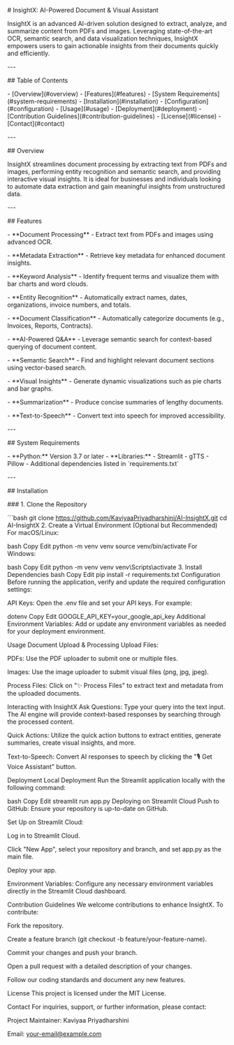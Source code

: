\# InsightX: AI-Powered Document & Visual Assistant

InsightX is an advanced AI-driven solution designed to extract, analyze,
and summarize content from PDFs and images. Leveraging state-of-the-art
OCR, semantic search, and data visualization techniques, InsightX
empowers users to gain actionable insights from their documents quickly
and efficiently.

\-\--

\## Table of Contents

\- \[Overview\](#overview) - \[Features\](#features) - \[System
Requirements\](#system-requirements) - \[Installation\](#installation) -
\[Configuration\](#configuration) - \[Usage\](#usage) -
\[Deployment\](#deployment) - \[Contribution
Guidelines\](#contribution-guidelines) - \[License\](#license) -
\[Contact\](#contact)

\-\--

\## Overview

InsightX streamlines document processing by extracting text from PDFs
and images, performing entity recognition and semantic search, and
providing interactive visual insights. It is ideal for businesses and
individuals looking to automate data extraction and gain meaningful
insights from unstructured data.

\-\--

\## Features

\- \*\*Document Processing\*\*  - Extract text from PDFs and images
using advanced OCR.

\- \*\*Metadata Extraction\*\*  - Retrieve key metadata for enhanced
document insights.

\- \*\*Keyword Analysis\*\*  - Identify frequent terms and visualize
them with bar charts and word clouds.

\- \*\*Entity Recognition\*\*  - Automatically extract names, dates,
organizations, invoice numbers, and totals.

\- \*\*Document Classification\*\*  - Automatically categorize documents
(e.g., Invoices, Reports, Contracts).

\- \*\*AI-Powered Q&A\*\*  - Leverage semantic search for context-based
querying of document content.

\- \*\*Semantic Search\*\*  - Find and highlight relevant document
sections using vector-based search.

\- \*\*Visual Insights\*\*  - Generate dynamic visualizations such as
pie charts and bar graphs.

\- \*\*Summarization\*\*  - Produce concise summaries of lengthy
documents.

\- \*\*Text-to-Speech\*\*  - Convert text into speech for improved
accessibility.

\-\--

\## System Requirements

\- \*\*Python:\*\* Version 3.7 or later  - \*\*Libraries:\*\*  -
Streamlit  - gTTS  - Pillow  - Additional dependencies listed in
\`requirements.txt\`

\-\--

\## Installation

\### 1. Clone the Repository

\`\`\`bash git clone
https://github.com/KaviyaaPriyadharshini/AI-InsightX.git cd AI-InsightX
2. Create a Virtual Environment (Optional but Recommended) For
macOS/Linux:

bash Copy Edit python -m venv venv source venv/bin/activate For Windows:

bash Copy Edit python -m venv venv venv\\Scripts\\activate 3. Install
Dependencies bash Copy Edit pip install -r requirements.txt
Configuration Before running the application, verify and update the
required configuration settings:

API Keys: Open the .env file and set your API keys. For example:

dotenv Copy Edit GOOGLE_API_KEY=your_google_api_key Additional
Environment Variables: Add or update any environment variables as needed
for your deployment environment.

Usage Document Upload & Processing Upload Files:

PDFs: Use the PDF uploader to submit one or multiple files.

Images: Use the image uploader to submit visual files (png, jpg, jpeg).

Process Files: Click on \"✨ Process Files\" to extract text and
metadata from the uploaded documents.

Interacting with InsightX Ask Questions: Type your query into the text
input. The AI engine will provide context-based responses by searching
through the processed content.

Quick Actions: Utilize the quick action buttons to extract entities,
generate summaries, create visual insights, and more.

Text-to-Speech: Convert AI responses to speech by clicking the \"🎙️ Get
Voice Assistant\" button.

Deployment Local Deployment Run the Streamlit application locally with
the following command:

bash Copy Edit streamlit run app.py Deploying on Streamlit Cloud Push to
GitHub: Ensure your repository is up-to-date on GitHub.

Set Up on Streamlit Cloud:

Log in to Streamlit Cloud.

Click \"New App\", select your repository and branch, and set app.py as
the main file.

Deploy your app.

Environment Variables: Configure any necessary environment variables
directly in the Streamlit Cloud dashboard.

Contribution Guidelines We welcome contributions to enhance InsightX. To
contribute:

Fork the repository.

Create a feature branch (git checkout -b feature/your-feature-name).

Commit your changes and push your branch.

Open a pull request with a detailed description of your changes.

Follow our coding standards and document any new features.

License This project is licensed under the MIT License.

Contact For inquiries, support, or further information, please contact:

Project Maintainer: Kaviyaa Priyadharshini

Email: your-email@example.com
